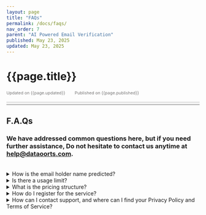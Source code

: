 ```yaml
---
layout: page
title: "FAQs" 
permalink: /docs/faqs/
nav_order: 7
parent: "AI Powered Email Verification"
published: May 23, 2025
updated: May 23, 2025
---
```


# {{page.title}}

<div style="font-size:0.78em;color: #797878; margin-bottom:1.5em;">
     <span>Updated on {{page.updated}}</span>
    <span style="margin-left:2em;">Published on {{page.published}}</span>
</div>

<hr style="border:none;height:3px;background-color:#e0e0e0;margin:0;">
<hr style="border:none;height:3px;background-color:#bebebe;margin-top:0.2em;margin-bottom:1.5em;">



## F.A.Qs

### We have addressed common questions here, but if you need further assistance, Do not hesitate to contact us anytime at [help@dataoorts.com](help@dataoorts.com).
<br>

<details class="fancy-details">
<summary>How is the email holder name predicted?</summary>
<div class="fancy-details-content">
We’ve trained a robust machine learning model on a vast corpus of email data to accurately estimate the likely name associated with an email address. The model uses advanced permutations and logic patterns that users often follow when creating their emails. While the predictions aren't always perfect, they offer a high degree of accuracy in most cases. For completely random or abstract email addresses, the system defaults to extracting the username portion. This helps reduce the chance of emails being flagged as spam, particularly when users don’t provide additional information during fast registrations. Our solution combines AI-driven name prediction with modern email verification to enhance deli
</div>
</details>


<details class="fancy-details">
<summary>Is there a usage limit?</summary>
<div class="fancy-details-content">
* **Single Email Verification**: No limits; processed asynchronously.
* **Batch Email Verification**: You can send up to **three batches per day**, with each batch containing no more than **50,000 emails**.
This limit is temporary and protects our system from abuse. If you need a higher limit, feel free to reach out to us at [help@dataoorts.com](help@dataoorts.com) — we’ll be happy to increase it..
</div>
</details>


<details class="fancy-details">
<summary>What is the pricing structure?</summary>
<div class="fancy-details-content">
We believe in fairness and flexibility. There are **no recurring subscriptions or commitments — just pay as you go**. You only pay for what you use. For detailed and up-to-date pricing, visit our pricing page: [https://mails.dataoorts.com/pricing](https://mails.dataoorts.com/pricing)
</div>
</details>

<details class="fancy-details">
<summary>How do I register for the service?</summary>
<div class="fancy-details-content">
This service is powered and maintained by Dataoorts. To use it, you’ll need to [Sign up on the Dataoorts platform](https://cloud.dataoorts.com/register) and top-up a minimum balance. Once done, you can access our AI-powered Email Validation Service via the Dataoorts cloud dashboard.
</div>
</details>

<details class="fancy-details">
<summary>How can I contact support, and where can I find your Privacy Policy and Terms of Service?</summary>
<div class="fancy-details-content">
You can contact us anytime at [help@dataoorts.com](https://dataoorts.com). Our Privacy Policy and Terms of Service are the same as those for the Dataoorts platform. You can view them at: [https://dataoorts.com](https://dataoorts.com).
</div>
</details>
